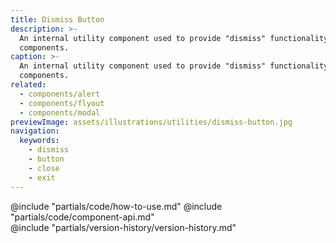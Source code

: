 ```yaml
---
title: Dismiss Button
description: >-
  An internal utility component used to provide "dismiss" functionality in other
  components.
caption: >-
  An internal utility component used to provide "dismiss" functionality in other
  components.
related:
  - components/alert
  - components/flyout
  - components/modal
previewImage: assets/illustrations/utilities/dismiss-button.jpg
navigation:
  keywords:
    - dismiss
    - button
    - close
    - exit
---
```


<section data-tab="Code">
  @include "partials/code/how-to-use.md"
  @include "partials/code/component-api.md"
</section>

<section data-tab="Version history">
  @include "partials/version-history/version-history.md"
</section>
